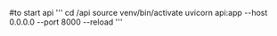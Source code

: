 #to start api 
'''
cd /api
source venv/bin/activate
uvicorn api:app --host 0.0.0.0 --port 8000 --reload
'''
